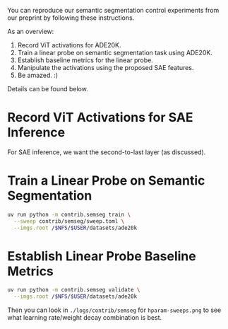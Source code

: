 You can reproduce our semantic segmentation control experiments from our preprint by following these instructions.

As an overview:

1. Record ViT activations for ADE20K.
2. Train a linear probe on semantic segmentation task using ADE20K.
3. Establish baseline metrics for the linear probe.
4. Manipulate the activations using the proposed SAE features.
5. Be amazed. :)

Details can be found below.

# Record ViT Activations for SAE Inference

For SAE inference, we want the second-to-last layer (as discussed).

# Train a Linear Probe on Semantic Segmentation

```sh
uv run python -m contrib.semseg train \
  --sweep contrib/semseg/sweep.toml \
  --imgs.root /$NFS/$USER/datasets/ade20k
```

# Establish Linear Probe Baseline Metrics

```sh
uv run python -m contrib.semseg validate \
  --imgs.root /$NFS/$USER/datasets/ade20k
```

Then you can look in `./logs/contrib/semseg` for `hparam-sweeps.png` to see what learning rate/weight decay combination is best.
